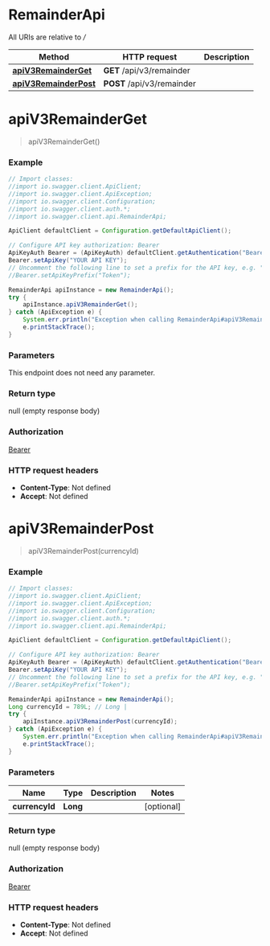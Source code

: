 # RemainderApi

All URIs are relative to */*

Method | HTTP request | Description
------------- | ------------- | -------------
[**apiV3RemainderGet**](RemainderApi.md#apiV3RemainderGet) | **GET** /api/v3/remainder | 
[**apiV3RemainderPost**](RemainderApi.md#apiV3RemainderPost) | **POST** /api/v3/remainder | 

<a name="apiV3RemainderGet"></a>
# **apiV3RemainderGet**
> apiV3RemainderGet()



### Example
```java
// Import classes:
//import io.swagger.client.ApiClient;
//import io.swagger.client.ApiException;
//import io.swagger.client.Configuration;
//import io.swagger.client.auth.*;
//import io.swagger.client.api.RemainderApi;

ApiClient defaultClient = Configuration.getDefaultApiClient();

// Configure API key authorization: Bearer
ApiKeyAuth Bearer = (ApiKeyAuth) defaultClient.getAuthentication("Bearer");
Bearer.setApiKey("YOUR API KEY");
// Uncomment the following line to set a prefix for the API key, e.g. "Token" (defaults to null)
//Bearer.setApiKeyPrefix("Token");

RemainderApi apiInstance = new RemainderApi();
try {
    apiInstance.apiV3RemainderGet();
} catch (ApiException e) {
    System.err.println("Exception when calling RemainderApi#apiV3RemainderGet");
    e.printStackTrace();
}
```

### Parameters
This endpoint does not need any parameter.

### Return type

null (empty response body)

### Authorization

[Bearer](../README.md#Bearer)

### HTTP request headers

 - **Content-Type**: Not defined
 - **Accept**: Not defined

<a name="apiV3RemainderPost"></a>
# **apiV3RemainderPost**
> apiV3RemainderPost(currencyId)



### Example
```java
// Import classes:
//import io.swagger.client.ApiClient;
//import io.swagger.client.ApiException;
//import io.swagger.client.Configuration;
//import io.swagger.client.auth.*;
//import io.swagger.client.api.RemainderApi;

ApiClient defaultClient = Configuration.getDefaultApiClient();

// Configure API key authorization: Bearer
ApiKeyAuth Bearer = (ApiKeyAuth) defaultClient.getAuthentication("Bearer");
Bearer.setApiKey("YOUR API KEY");
// Uncomment the following line to set a prefix for the API key, e.g. "Token" (defaults to null)
//Bearer.setApiKeyPrefix("Token");

RemainderApi apiInstance = new RemainderApi();
Long currencyId = 789L; // Long | 
try {
    apiInstance.apiV3RemainderPost(currencyId);
} catch (ApiException e) {
    System.err.println("Exception when calling RemainderApi#apiV3RemainderPost");
    e.printStackTrace();
}
```

### Parameters

Name | Type | Description  | Notes
------------- | ------------- | ------------- | -------------
 **currencyId** | **Long**|  | [optional]

### Return type

null (empty response body)

### Authorization

[Bearer](../README.md#Bearer)

### HTTP request headers

 - **Content-Type**: Not defined
 - **Accept**: Not defined

